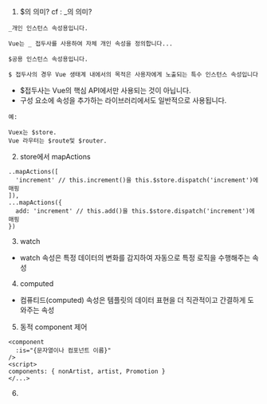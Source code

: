 
1. $의 의미? cf : _의 의미?
```
_개인 인스턴스 속성용입니다.

Vue는 _ 접두사를 사용하여 자체 개인 속성을 정의합니다...

$공용 인스턴스 속성용입니다.

$ 접두사의 경우 Vue 생태계 내에서의 목적은 사용자에게 노출되는 특수 인스턴스 속성입니다

```
- $접두사는 Vue의 핵심 API에서만 사용되는 것이 아닙니다.
- 구성 요소에 속성을 추가하는 라이브러리에서도 일반적으로 사용됩니다.
```
예:

Vuex는 $store.
Vue 라우터는 $route및 $router.
```

2. store에서 mapActions
```
..mapActions([
  'increment' // this.increment()을 this.$store.dispatch('increment')에 매핑
]),
...mapActions({
  add: 'increment' // this.add()을 this.$store.dispatch('increment')에 매핑
})
```

3. watch
- watch 속성은 특정 데이터의 변화를 감지하여 자동으로 특정 로직을 수행해주는 속성

4. computed
- 컴퓨티드(computed) 속성은 템플릿의 데이터 표현을 더 직관적이고 간결하게 도와주는 속성

5. 동적 component 제어
```
<component 
  :is="{문자열이나 컴포넌트 이름}"
/>
<script>
components: { nonArtist, artist, Promotion }
</...>
```
6. 
